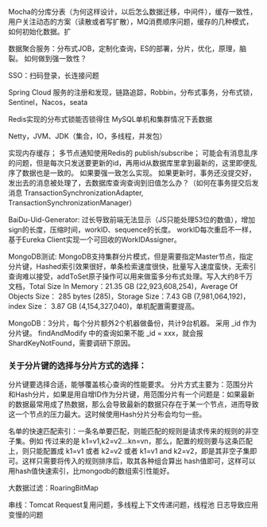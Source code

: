 Mocha的分库分表（为何这样设计，以后怎么数据迁移，中间件），缓存一致性，用户关注动态的方案（读散或者写扩散），MQ消费顺序问题，缓存的几种模式，如何初始化数据。扩

数据聚合服务：分布式JOB，定制化查询，ES的部署，分片，优化，原理，脑裂。
如何做到强一致性？

SSO：扫码登录，长连接问题

Spring Cloud 服务的注册和发现，链路追踪，Robbin，分布式事务，分布式锁，Sentinel，Nacos，seata

Redis实现的分布式锁能否锁得住
MySQL单机和集群情况下丢数据

Netty，JVM、JDK（集合，IO，多线程，并发包）


实现内存缓存；
多节点通知使用Redis的 publish/subscribe；
可能会有消息乱序的问题，但是每次只发送要更新的id，再用id从数据库里拿到最新的，这里即便乱序了数据也是一致的。
如果要强一致怎么实现。 如果更新时，事务还没提交好，发出去的消息被处理了，去数据库查询查询到旧值怎么办？（如何在事务提交后发消息 TransactionSynchronizationAdapter, TransactionSynchronizationManager）

BaiDu-Uid-Generator: 过长导致前端无法显示（JS只能处理53位的数值），增加sign的长度，压缩时间，workID、sequence的长度。
workID每次重启不一样，基于Eureka Client实现一个可回收的WorkIDAssigner。

MongoDB测试:
MongoDB支持集群分片模式，但是需要指定Master节点，指定分片键，Hashed索引效果很好，单条检索速度很快，批量写入速度蛮快，无索引查询难以接受，addToSet原子操作可以用来做蛮多分布式处理。写入大约8千万文档，Total Size In Memory：21.35 GB (22,923,608,254)，Average Of Objects Size： 285 bytes (285)，Storage Size：7.43 GB (7,981,064,192)，index Size： 3.87 GB (4,154,327,040)，单机配置需要提高。

MongoDB：3分片，每个分片额外2个机器做备份，共计9台机器。
采用 _id 作为分片键。 findAndModify 中的查询如果不能 _id = xxx，就会报 ShardKeyNotFound，需要调研下原因。

### 关于分片键的选择与分片方式的选择：
分片键要选择合适，能够覆盖核心查询的性能要求。
分片方式主要为：范围分片和Hash分片，如果是用自增ID作为分片键，用范围分片有一个问题是：如果最新的数据最常用成了热数据，那么会导致最新的数据只存在于某一个节点，进而导致这一个节点的压力最大。这时候使用Hash分片分布会均匀一些。

名单的快速匹配索引：一条名单要匹配，则能匹配的规则是请求传来的规则的非空子集。例如 传过来的是 k1=v1,k2=v2...kn=vn，那么，配置的规则要与这条匹配上，则只能配置成 k1=v1 或者 k2=v2 或者 k1=v1 and k2=v2，即是其非空子集即可。这样只需要将传入的规则排序后，取其各种组合算出 hash值即可，这样可以用hash值快速索引，比mongodb的数组索引性能好。

大数据过滤：RoaringBitMap

串线：Tomcat Request复用问题，多线程上下文传递问题，线程池
日志导致应用变慢的问题